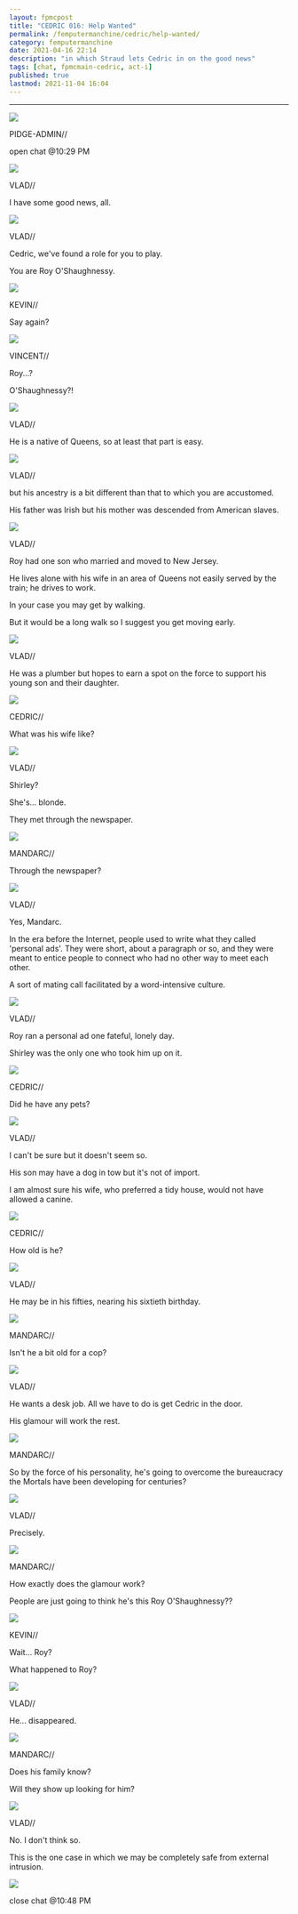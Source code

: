 ```yaml
---
layout: fpmcpost
title: "CEDRIC 016: Help Wanted"
permalink: /femputermanchine/cedric/help-wanted/
category: femputermanchine
date: 2021-04-16 22:14
description: "in which Straud lets Cedric in on the good news"
tags: [chat, fpmcmain-cedric, act-i]
published: true
lastmod: 2021-11-04 16:04
---
```

[//]: # ( 04/16/21  -added)
[//]: # ( 11/04/21  -title added)

*****

<div class="chat-box">
<img src="{{ site.url }}/assets/tb/pidge.jpg" class="chat-portrait" />
<p class="ppl-sez">PIDGE-ADMIN//</p>
<p class="ppl-sez">open chat @10:29 PM</p>
</div>

<div class="chat-box">
<img src="{{ site.url }}/assets/tb/vlad-inctb.jpg" class="chat-portrait" />
<p class="ppl-sez">VLAD//</p>
<p class="ppl-sez">I have some good news, all.</p>
</div>

<div class="chat-box">
<img src="{{ site.url }}/assets/tb/vlad-inctb.jpg" class="chat-portrait" />
<p class="ppl-sez">VLAD//</p>
<p class="ppl-sez">Cedric, we've found a role for you to play.</p>
<p class="ppl-sez">You are Roy O'Shaughnessy.</p>
</div>

<div class="chat-box">
<img src="{{ site.url }}/assets/tb/kevin-car.jpg" class="chat-portrait" />
<p class="ppl-sez">KEVIN//</p>
<p class="ppl-sez">Say again?</p>
</div>

<div class="chat-box">
<img src="{{ site.url }}/assets/tb/vincent-tbfine.jpg" class="chat-portrait" />
<p class="ppl-sez">VINCENT//</p>
<p class="ppl-sez">Roy...?</p>
<p class="ppl-sez">O'Shaughnessy?!</p>
</div>

<div class="chat-box">
<img src="{{ site.url }}/assets/tb/vlad-inctb.jpg" class="chat-portrait" />
<p class="ppl-sez">VLAD//</p>
<p class="ppl-sez">He is a native of Queens, so at least that part is easy.</p>
</div>

<div class="chat-box">
<img src="{{ site.url }}/assets/tb/vlad-inctb.jpg" class="chat-portrait" />
<p class="ppl-sez">VLAD//</p>
<p class="ppl-sez">but his ancestry is a bit different than that to which you are accustomed.</p>
<p class="ppl-sez">His father was Irish but his mother was descended from American slaves.</p>
</div>

<div class="chat-box">
<img src="{{ site.url }}/assets/tb/vlad-inctb.jpg" class="chat-portrait" />
<p class="ppl-sez">VLAD//</p>
<p class="ppl-sez">Roy had one son who married and moved to New Jersey.</p>
<p class="ppl-sez">He lives alone with his wife in an area of Queens not easily served by the train; he drives to work.</p>
<p class="ppl-sez">In your case you may get by walking.</p>
<p class="ppl-sez">But it would be a long walk so I suggest you get moving early.</p>
</div>

<div class="chat-box">
<img src="{{ site.url }}/assets/tb/vlad-inctb.jpg" class="chat-portrait" />
<p class="ppl-sez">VLAD//</p>
<p class="ppl-sez">He was a plumber but hopes to earn a spot on the force to support his young son and their daughter.</p>
</div>

<div class="chat-box">
<img src="{{ site.url }}/assets/tb/cedric-holdsjuice.jpg" class="chat-portrait" />
<p class="ppl-sez">CEDRIC//</p>
<p class="ppl-sez">What was his wife like?</p>
</div>

<div class="chat-box">
<img src="{{ site.url }}/assets/tb/vlad-inctb.jpg" class="chat-portrait" />
<p class="ppl-sez">VLAD//</p>
<p class="ppl-sez">Shirley?</p>
<p class="ppl-sez">She's... blonde.</p>
<p class="ppl-sez">They met through the newspaper.</p>
</div>

<div class="chat-box">
<img src="{{ site.url }}/assets/tb/mandarc-birdseye.jpg" class="chat-portrait" />
<p class="ppl-sez">MANDARC//</p>
<p class="ppl-sez">Through the newspaper?</p>
</div>

<div class="chat-box">
<img src="{{ site.url }}/assets/tb/vlad-inctb.jpg" class="chat-portrait" />
<p class="ppl-sez">VLAD//</p>
<p class="ppl-sez">Yes, Mandarc.</p>
<p class="ppl-sez">In the era before the Internet, people used to write what they called 'personal ads'. They were short, about a paragraph or so, and they were meant to entice people to connect who had no other way to meet each other.</p>
<p class="ppl-sez">A sort of mating call facilitated by a word-intensive culture.</p>
</div>

<div class="chat-box">
<img src="{{ site.url }}/assets/tb/vlad-inctb.jpg" class="chat-portrait" />
<p class="ppl-sez">VLAD//</p>
<p class="ppl-sez">Roy ran a personal ad one fateful, lonely day.</p>
<p class="ppl-sez">Shirley was the only one who took him up on it.</p>
</div>

<div class="chat-box">
<img src="{{ site.url }}/assets/tb/cedric-holdsjuice.jpg" class="chat-portrait" />
<p class="ppl-sez">CEDRIC//</p>
<p class="ppl-sez">Did he have any pets?</p>
</div>

<div class="chat-box">
<img src="{{ site.url }}/assets/tb/vlad-inctb.jpg" class="chat-portrait" />
<p class="ppl-sez">VLAD//</p>
<p class="ppl-sez">I can't be sure but it doesn't seem so.</p>
<p class="ppl-sez">His son may have a dog in tow but it's not of import.</p>
<p class="ppl-sez">I am almost sure his wife, who preferred a tidy house, would not have allowed a canine.</p>
</div>

<div class="chat-box">
<img src="{{ site.url }}/assets/tb/cedric-holdsjuice.jpg" class="chat-portrait" />
<p class="ppl-sez">CEDRIC//</p>
<p class="ppl-sez">How old is he?</p>
</div>

<div class="chat-box">
<img src="{{ site.url }}/assets/tb/vlad-inctb.jpg" class="chat-portrait" />
<p class="ppl-sez">VLAD//</p>
<p class="ppl-sez">He may be in his fifties, nearing his sixtieth birthday.</p>
</div>

<div class="chat-box">
<img src="{{ site.url }}/assets/tb/mandarc-birdseye.jpg" class="chat-portrait" />
<p class="ppl-sez">MANDARC//</p>
<p class="ppl-sez">Isn't he a bit old for a cop?</p>
</div>

<div class="chat-box">
<img src="{{ site.url }}/assets/tb/vlad-inctb.jpg" class="chat-portrait" />
<p class="ppl-sez">VLAD//</p>
<p class="ppl-sez">He wants a desk job. All we have to do is get Cedric in the door.</p>
<p class="ppl-sez">His glamour will work the rest.</p>
</div>

<div class="chat-box">
<img src="{{ site.url }}/assets/tb/mandarc-birdseye.jpg" class="chat-portrait" />
<p class="ppl-sez">MANDARC//</p>
<p class="ppl-sez">So by the force of his personality, he's going to overcome the bureaucracy the Mortals have been developing for centuries?</p>
</div>

<div class="chat-box">
<img src="{{ site.url }}/assets/tb/vlad-inctb.jpg" class="chat-portrait" />
<p class="ppl-sez">VLAD//</p>
<p class="ppl-sez">Precisely.</p>
</div>

<div class="chat-box">
<img src="{{ site.url }}/assets/tb/mandarc-birdseye.jpg" class="chat-portrait" />
<p class="ppl-sez">MANDARC//</p>
<p class="ppl-sez">How exactly does the glamour work?</p>
<p class="ppl-sez">People are just going to think he's this Roy O'Shaughnessy??</p>
</div>

<div class="chat-box">
<img src="{{ site.url }}/assets/tb/kevin-inctb.jpg" class="chat-portrait" />
<p class="ppl-sez">KEVIN//</p>
<p class="ppl-sez">Wait... Roy?</p>
<p class="ppl-sez">What happened to Roy?</p>
</div>

<div class="chat-box">
<img src="{{ site.url }}/assets/tb/vlad-inctb.jpg" class="chat-portrait" />
<p class="ppl-sez">VLAD//</p>
<p class="ppl-sez">He... disappeared.</p>
</div>

<div class="chat-box">
<img src="{{ site.url }}/assets/tb/mandarc-birdseye.jpg" class="chat-portrait" />
<p class="ppl-sez">MANDARC//</p>
<p class="ppl-sez">Does his family know? </p>
<p class="ppl-sez">Will they show up looking for him?</p>
</div>

<div class="chat-box">
<img src="{{ site.url }}/assets/tb/vlad-inctb.jpg" class="chat-portrait" />
<p class="ppl-sez">VLAD//</p>
<p class="ppl-sez">No. I don't think so.</p>
<p class="ppl-sez">This is the one case in which we may be completely safe from external intrusion.</p>
</div>

<div class="chat-box">
<img src="{{ site.url }}/assets/tb/autress-aug.jpg" class="chat-portrait" />
<p class="ppl-sez">close chat @10:48 PM</p>
</div>

